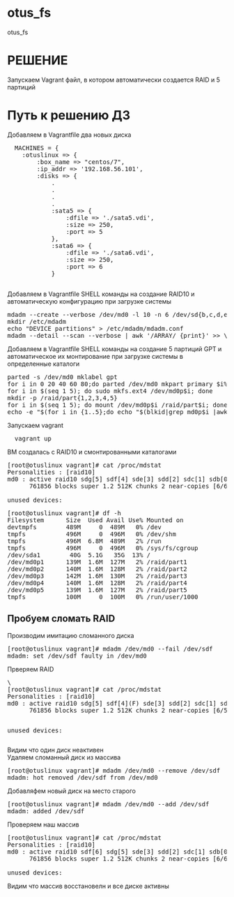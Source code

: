 # otus_fs
otus_fs
<h1>РЕШЕНИЕ</h1>
Запускаем Vagrant файл, в котором автоматически создается RAID и 5 партиций

<h1>Путь к решению ДЗ</h1>
Добавляем в Vagrantfile два новых диска
<pre>
  MACHINES = {
    :otuslinux => {
        :box_name => "centos/7",
        :ip_addr => '192.168.56.101',
        :disks => {
            .
            .
            .
            .
            :sata5 => {
                :dfile => './sata5.vdi',
                :size => 250,
                :port => 5
            },
            :sata6 => {
                :dfile => './sata6.vdi',
                :size => 250,
                :port => 6
            }
            
</pre>

Добавляем в Vagrantfile SHELL команды на создание RAID10 и автоматическую конфигурацию при загрузке системы
<pre>
mdadm --create --verbose /dev/md0 -l 10 -n 6 /dev/sd{b,c,d,e,f,g}
mkdir /etc/mdadm
echo "DEVICE partitions" > /etc/mdadm/mdadm.conf
mdadm --detail --scan --verbose | awk '/ARRAY/ {print}' >> \ /etc/mdadm/mdadm.conf
</pre>

Добавляем в Vagrantfile SHELL команды на создание 5 партиций GPT и автоматическое их монтирование при загрузке системы в определенные каталоги 
<pre>
parted -s /dev/md0 mklabel gpt
for i in 0 20 40 60 80;do parted /dev/md0 mkpart primary $i% $(( $i+20 ))% -s;done
for i in $(seq 1 5); do sudo mkfs.ext4 /dev/md0p$i; done
mkdir -p /raid/part{1,2,3,4,5}
for i in $(seq 1 5); do mount /dev/md0p$i /raid/part$i; done
echo -e "$(for i in {1..5};do echo "$(blkid|grep md0p$i |awk '{print $2 }') /raid/part_$i  ext4 defaults 0 0" ;done)\n" >> /etc/fstab
</pre>

Запускаем vagrant
<pre>
  vagrant up
</pre>
ВМ создалась с RAID10 и смонтированными каталогами
<pre>
[root@otuslinux vagrant]# cat /proc/mdstat 
Personalities : [raid10] 
md0 : active raid10 sdg[5] sdf[4] sde[3] sdd[2] sdc[1] sdb[0]
      761856 blocks super 1.2 512K chunks 2 near-copies [6/6] [UUUUUU]
      
unused devices: <none>
</pre>
<pre>
[root@otuslinux vagrant]# df -h
Filesystem      Size  Used Avail Use% Mounted on
devtmpfs        489M     0  489M   0% /dev
tmpfs           496M     0  496M   0% /dev/shm
tmpfs           496M  6.8M  489M   2% /run
tmpfs           496M     0  496M   0% /sys/fs/cgroup
/dev/sda1        40G  5.1G   35G  13% /
/dev/md0p1      139M  1.6M  127M   2% /raid/part1
/dev/md0p2      140M  1.6M  128M   2% /raid/part2
/dev/md0p3      142M  1.6M  130M   2% /raid/part3
/dev/md0p4      140M  1.6M  128M   2% /raid/part4
/dev/md0p5      139M  1.6M  127M   2% /raid/part5
tmpfs           100M     0  100M   0% /run/user/1000
</pre>

<h2>Пробуем сломать RAID</h2>
Производим имитацию сломанного диска 
<pre>
[root@otuslinux vagrant]# mdadm /dev/md0 --fail /dev/sdf
mdadm: set /dev/sdf faulty in /dev/md0
</pre>
Прверяем RAID 
<pre>\
[root@otuslinux vagrant]# cat /proc/mdstat 
Personalities : [raid10] 
md0 : active raid10 sdg[5] sdf[4](F) sde[3] sdd[2] sdc[1] sdb[0]
      761856 blocks super 1.2 512K chunks 2 near-copies [6/5] [UUUU_U]
      
unused devices: <none>
</pre>
Видим что один диск неактивен<br>
Удаляем сломанный диск из массива 
<pre>
[root@otuslinux vagrant]# mdadm /dev/md0 --remove /dev/sdf
mdadm: hot removed /dev/sdf from /dev/md0
</pre>
Добавляфем новый диск на место старого 
<pre>
[root@otuslinux vagrant]# mdadm /dev/md0 --add /dev/sdf
mdadm: added /dev/sdf
</pre>
Проверяем наш массив 
<pre>
[root@otuslinux vagrant]# cat /proc/mdstat 
Personalities : [raid10] 
md0 : active raid10 sdf[6] sdg[5] sde[3] sdd[2] sdc[1] sdb[0]
      761856 blocks super 1.2 512K chunks 2 near-copies [6/6] [UUUUUU]
      
unused devices: <none>  
</pre>
Видим что массив восстановелн и все диске активны

